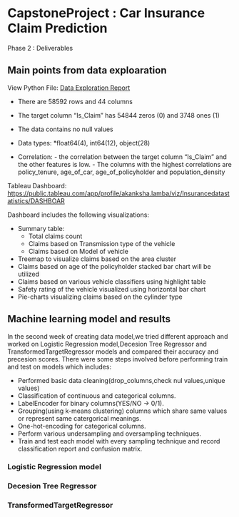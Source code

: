 # CapstoneProject : Car Insurance Claim Prediction

Phase 2 : Deliverables

## Main points from data exploaration
View Python File: [Data Exploration Report](data_exploration.ipynb) </br>
- There are 58592 rows and 44 columns 
- The target column “Is_Claim” has 54844 zeros (0) and 3748 ones (1) 
- The data contains no null values
- Data types: 
*float64(4), int64(12), object(28)

- Correlation:
           - the correlation between the target column “Is_Claim” and the other features is low. 
           - The columns with the highest correlations are policy_tenure, age_of_car, age_of_policyholder and population_density

Tableau Dashboard:  https://public.tableau.com/app/profile/akanksha.lamba/viz/Insurancedatastatistics/DASHBOAR

Dashboard includes the following visualizations:

- Summary table: 
	- Total claims count
	- Claims based on Transmission type of the vehicle
	- Claims based on Model of vehicle
- Treemap to visualize claims based on the area cluster
- Claims based on age of the policyholder stacked bar chart will be utilized
- Claims based on various vehicle classifiers using highlight table
- Safety rating of the vehicle visualized using horizontal bar chart
- Pie-charts visualizing claims based on the cylinder type

## Machine learning model and results

In the second week of creating data model,we tried different approach and worked on Logistic Regression model,Decesion Tree Regressor and TransformedTargetRegressor models and compared their accuracy and precesion scores.
There were some steps involved before performing train and test on models which includes:
- Performed basic data cleaning(drop_columns,check nul values,unique values)
- Classification of continuous and categorical columns.
- LabelEncoder for binary columns(YES/NO -> 0/1).
- Grouping(using k-means clustering) columns which share same values or represent same catergorical meanings.
- One-hot-encoding for categorical columns.
- Perform various undersampling and oversampling techniques.
- Train and test each model with every sampling technique and record classification report and confusion matrix.


### Logistic Regression model

### Decesion Tree Regressor  

### TransformedTargetRegressor



